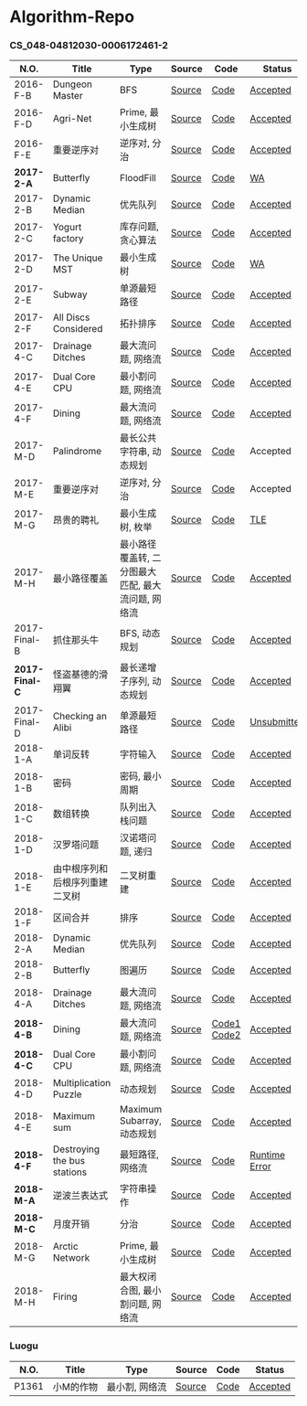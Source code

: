 # Algorithm-Repo

### CS_048-04812030-0006172461-2

| N.O.             | Title                          | Type                                               | Source                                                       | Code                                                         | Status                                                    |
| ---------------- | ------------------------------ | -------------------------------------------------- | ------------------------------------------------------------ | ------------------------------------------------------------ | --------------------------------------------------------- |
| 2016-F-B         | Dungeon Master                 | BFS                                                | [Source](https://github.com/Tenant/Algorithm-Repo/blob/master/CS_048-04812030-0006172461-2/2016-F-B.md) | [Code](https://github.com/Tenant/Algorithm-Repo/blob/master/CS_048-04812030-0006172461-2/2016-F-B.cpp) | [Accepted](http://algorithm.openjudge.cn/2016finalex/B/)  |
| 2016-F-D         | Agri-Net                       | Prime, 最小生成树                                  | [Source](https://github.com/Tenant/Algorithm-Repo/blob/master/CS_048-04812030-0006172461-2/2016-F-D.md) | [Code](https://github.com/Tenant/Algorithm-Repo/blob/master/CS_048-04812030-0006172461-2/2016-F-D.cpp) | [Accepted](http://algorithm.openjudge.cn/2016finalex/D/)  |
| 2016-F-E         | 重要逆序对                     | 逆序对, 分治                                       | [Source](https://github.com/Tenant/Algorithm-Repo/blob/master/CS_048-04812030-0006172461-2/2016-F-E.md) | [Code](https://github.com/Tenant/Algorithm-Repo/blob/master/CS_048-04812030-0006172461-2/2016-F-E.cpp) | [Accepted](http://algorithm.openjudge.cn/2016finalex/E/)  |
| **2017-2-A**     | Butterfly                      | FloodFill                                          | [Source](https://github.com/Tenant/Algorithm-Repo/blob/master/CS_048-04812030-0006172461-2/2017-2-A.md) | [Code](https://github.com/Tenant/Algorithm-Repo/blob/master/CS_048-04812030-0006172461-2/2017-2-A.cpp) | [WA](http://algorithm.openjudge.cn/algorithmb/A/)         |
| 2017-2-B         | Dynamic Median                 | 优先队列                                           | [Source](https://github.com/Tenant/Algorithm-Repo/blob/master/CS_048-04812030-0006172461-2/2017-2-B.md) | [Code](https://github.com/Tenant/Algorithm-Repo/blob/master/CS_048-04812030-0006172461-2/2017-2-B.cpp) | [Accepted](http://algorithm.openjudge.cn/algorithmb/B/)   |
| 2017-2-C         | Yogurt factory                 | 库存问题, 贪心算法                                 | [Source](https://github.com/Tenant/Algorithm-Repo/blob/master/CS_048-04812030-0006172461-2/2017-2-C.md) | [Code](https://github.com/Tenant/Algorithm-Repo/blob/master/CS_048-04812030-0006172461-2/2017-2-C.cpp) | [Accepted](http://algorithm.openjudge.cn/algorithmb/C/)   |
| 2017-2-D         | The Unique MST                 | 最小生成树                                         | [Source](https://github.com/Tenant/Algorithm-Repo/blob/master/CS_048-04812030-0006172461-2/2017-2-D.md) | [Code](https://github.com/Tenant/Algorithm-Repo/blob/master/CS_048-04812030-0006172461-2/2017-2-D.cpp) | [WA](http://algorithm.openjudge.cn/algorithmb/D/)         |
| 2017-2-E         | Subway                         | 单源最短路径                                       | [Source](https://github.com/Tenant/Algorithm-Repo/blob/master/CS_048-04812030-0006172461-2/2017-2-E.md) | [Code](https://github.com/Tenant/Algorithm-Repo/blob/master/CS_048-04812030-0006172461-2/2017-2-E.cpp) | [Accepted](http://algorithm.openjudge.cn/algorithmb/E/)   |
| 2017-2-F         | All Discs Considered           | 拓扑排序                                           | [Source](https://github.com/Tenant/Algorithm-Repo/blob/master/CS_048-04812030-0006172461-2/2017-2-F.md) | [Code](https://github.com/Tenant/Algorithm-Repo/blob/master/CS_048-04812030-0006172461-2/2017-2-F.cpp) | [Accepted](http://algorithm.openjudge.cn/algorithmb/F/)   |
| 2017-4-C         | Drainage Ditches               | 最大流问题, 网络流                                 | [Source](https://github.com/Tenant/Algorithm-Repo/blob/master/CS_048-04812030-0006172461-2/2017-4-C.md) | [Code](https://github.com/Tenant/Algorithm-Repo/blob/master/CS_048-04812030-0006172461-2/2017-4-C.cpp) | [Accepted](http://algorithm.openjudge.cn/algorithmd/C/)   |
| 2017-4-E         | Dual Core CPU                  | 最小割问题, 网络流                                 | [Source](https://github.com/Tenant/Algorithm-Repo/blob/master/CS_048-04812030-0006172461-2/2017-4-E.md) | [Code](https://github.com/Tenant/Algorithm-Repo/blob/master/CS_048-04812030-0006172461-2/2017-4-E.cpp) | [Accepted](http://algorithm.openjudge.cn/algorithmd/E/)   |
| 2017-4-F         | Dining                         | 最大流问题, 网络流                                 | [Source](https://github.com/Tenant/Algorithm-Repo/blob/master/CS_048-04812030-0006172461-2/2017-4-F.md) | [Code](https://github.com/Tenant/Algorithm-Repo/blob/master/CS_048-04812030-0006172461-2/2017-4-F.cpp) | [Accepted](http://algorithm.openjudge.cn/algorithmd/F/)   |
| 2017-M-D         | Palindrome                     | 最长公共字符串, 动态规划                           | [Source](https://github.com/Tenant/Algorithm-Repo/blob/master/CS_048-04812030-0006172461-2/2017-Mock-D.md) | [Code](https://github.com/Tenant/Algorithm-Repo/blob/master/CS_048-04812030-0006172461-2/2017-Mock-D.cpp) | Accepted                                                  |
| 2017-M-E         | 重要逆序对                     | 逆序对, 分治                                       | [Source](https://github.com/Tenant/Algorithm-Repo/blob/master/CS_048-04812030-0006172461-2/2017-Mock-E.md) | [Code](https://github.com/Tenant/Algorithm-Repo/blob/master/CS_048-04812030-0006172461-2/2017-Mock-E%20accepted) | Accepted                                                  |
| 2017-M-G         | 昂贵的聘礼                     | 最小生成树, 枚举                                   | [Source](https://github.com/Tenant/Algorithm-Repo/blob/master/CS_048-04812030-0006172461-2/2017-Mock-G.md) | [Code](https://github.com/Tenant/Algorithm-Repo/blob/master/CS_048-04812030-0006172461-2/2017-Mock-G.cpp) | [TLE](http://algorithm.openjudge.cn/2017mock/G/)          |
| 2017-M-H         | 最小路径覆盖                   | 最小路径覆盖转, 二分图最大匹配, 最大流问题, 网络流 | [Source](https://github.com/Tenant/Algorithm-Repo/blob/master/CS_048-04812030-0006172461-2/2017-M-H.md) | [Code](https://github.com/Tenant/Algorithm-Repo/blob/master/CS_048-04812030-0006172461-2/2017-M-H.cpp) | [Accepted](http://algorithm.openjudge.cn/2017mock/H/)     |
| 2017-Final-B     | 抓住那头牛                     | BFS, 动态规划                                      | [Source](https://github.com/Tenant/Algorithm-Repo/blob/master/CS_048-04812030-0006172461-2/2017-Final-B.md) | [Code](https://github.com/Tenant/Algorithm-Repo/blob/master/CS_048-04812030-0006172461-2/2017-Final-B.cpp) | [Accepted](http://algorithm.openjudge.cn/final2017/B/)    |
| **2017-Final-C** | 怪盗基德的滑翔翼               | 最长递增子序列, 动态规划                           | [Source](https://github.com/Tenant/Algorithm-Repo/blob/master/CS_048-04812030-0006172461-2/2017-Final-C.md) | [Code](https://github.com/Tenant/Algorithm-Repo/blob/master/CS_048-04812030-0006172461-2/2017-Final-C.cpp) | [Accepted](http://algorithm.openjudge.cn/final2017/C/)    |
| 2017-Final-D     | Checking an Alibi              | 单源最短路径                                       | [Source](https://github.com/Tenant/Algorithm-Repo/blob/master/CS_048-04812030-0006172461-2/2017-Final-D.md) | [Code](https://github.com/Tenant/Algorithm-Repo/blob/master/CS_048-04812030-0006172461-2/2017-Final-D.cpp) | [Unsubmitted](http://algorithm.openjudge.cn/final2017/D/) |
| 2018-1-A         | 单词反转                       | 字符输入                                           | [Source](https://github.com/Tenant/Algorithm-Repo/blob/master/CS_048-04812030-0006172461-2/2018-1-A.md) | [Code](https://github.com/Tenant/Algorithm-Repo/blob/master/CS_048-04812030-0006172461-2/2018-1-A.cpp) | [Accepted](http://algorithm.openjudge.cn/201801/A/)       |
| 2018-1-B         | 密码                           | 密码, 最小周期                                     | [Source](https://github.com/Tenant/Algorithm-Repo/blob/master/CS_048-04812030-0006172461-2/2018-1-B.md) | [Code](https://github.com/Tenant/Algorithm-Repo/blob/master/CS_048-04812030-0006172461-2/2018-1-B.cpp) | [Accepted](http://algorithm.openjudge.cn/201801/B/)       |
| 2018-1-C         | 数组转换                       | 队列出入栈问题                                     | [Source](https://github.com/Tenant/Algorithm-Repo/blob/master/CS_048-04812030-0006172461-2/2018-1-C.md) | [Code](https://github.com/Tenant/Algorithm-Repo/blob/master/CS_048-04812030-0006172461-2/2018-1-C.cpp) | [Accepted](http://algorithm.openjudge.cn/201801/C/)       |
| 2018-1-D         | 汉罗塔问题                     | 汉诺塔问题, 递归                                   | [Source](https://github.com/Tenant/Algorithm-Repo/blob/master/CS_048-04812030-0006172461-2/2018-1-D.md) | [Code](https://github.com/Tenant/Algorithm-Repo/blob/master/CS_048-04812030-0006172461-2/2018-1-D.cpp) | [Accepted](http://algorithm.openjudge.cn/201801/D/)       |
| 2018-1-E         | 由中根序列和后根序列重建二叉树 | 二叉树重建                                         | [Source](https://github.com/Tenant/Algorithm-Repo/blob/master/CS_048-04812030-0006172461-2/2018-1-E.md) | [Code](https://github.com/Tenant/Algorithm-Repo/blob/master/CS_048-04812030-0006172461-2/2018-1-E.cpp) | [Accepted](http://algorithm.openjudge.cn/201801/E/)       |
| 2018-1-F         | 区间合并                       | 排序                                               | [Source](https://github.com/Tenant/Algorithm-Repo/blob/master/CS_048-04812030-0006172461-2/2018-1-F.md) | [Code](https://github.com/Tenant/Algorithm-Repo/blob/master/CS_048-04812030-0006172461-2/2018-1-F.cpp) | [Accepted](http://algorithm.openjudge.cn/201801/F/)       |
| 2018-2-A         | Dynamic Median                 | 优先队列                                           | [Source](https://github.com/Tenant/Algorithm-Repo/blob/master/CS_048-04812030-0006172461-2/2018-2-A.md) | [Code](https://github.com/Tenant/Algorithm-Repo/blob/master/CS_048-04812030-0006172461-2/2018-2-A.cpp) | [Accepted](http://algorithm.openjudge.cn/201802/A/)       |
| 2018-2-B         | Butterfly                      | 图遍历                                             | [Source](https://github.com/Tenant/Algorithm-Repo/blob/master/CS_048-04812030-0006172461-2/2018-2-B.md) | [Code](https://github.com/Tenant/Algorithm-Repo/blob/master/CS_048-04812030-0006172461-2/2018-2-B.cpp) | [Accepted](http://algorithm.openjudge.cn/201802/B/)       |
| 2018-4-A         | Drainage Ditches               | 最大流问题, 网络流                                 | [Source](https://github.com/Tenant/Algorithm-Repo/blob/master/CS_048-04812030-0006172461-2/2018-4-A.md) | [Code](https://github.com/Tenant/Algorithm-Repo/blob/master/CS_048-04812030-0006172461-2/2018-4-A.cpp) | [Accepted](http://algorithm.openjudge.cn/201804/A/)       |
| **2018-4-B**     | Dining                         | 最大流问题, 网络流                                 | [Source](https://github.com/Tenant/Algorithm-Repo/blob/master/CS_048-04812030-0006172461-2/2018-4-B.md) | [Code1](https://github.com/Tenant/Algorithm-Repo/blob/master/CS_048-04812030-0006172461-2/2018-4-B_1.cpp) [Code2](https://github.com/Tenant/Algorithm-Repo/blob/master/CS_048-04812030-0006172461-2/2018-4-B_2.cpp) | [Accepted](http://algorithm.openjudge.cn/201804/B/)       |
| **2018-4-C**     | Dual Core CPU                  | 最小割问题, 网络流                                 | [Source](https://github.com/Tenant/Algorithm-Repo/blob/master/CS_048-04812030-0006172461-2/2018-4-C.md) | [Code](https://github.com/Tenant/Algorithm-Repo/blob/master/CS_048-04812030-0006172461-2/2018-4-C.cpp) | [Accepted](http://algorithm.openjudge.cn/201804/C/)       |
| 2018-4-D         | Multiplication Puzzle          | 动态规划                                           | [Source](https://github.com/Tenant/Algorithm-Repo/blob/master/CS_048-04812030-0006172461-2/2018-4-D.md) | [Code](https://github.com/Tenant/Algorithm-Repo/blob/master/CS_048-04812030-0006172461-2/2018-4-D.cpp) | [Accepted](http://algorithm.openjudge.cn/201804/D/)       |
| 2018-4-E         | Maximum sum                    | Maximum Subarray, 动态规划                         | [Source](https://github.com/Tenant/Algorithm-Repo/blob/master/CS_048-04812030-0006172461-2/2018-4-E.md) | [Code](https://github.com/Tenant/Algorithm-Repo/blob/master/CS_048-04812030-0006172461-2/2018-4-E.cpp) | [Accepted](http://algorithm.openjudge.cn/201804/E/)       |
| **2018-4-F**     | Destroying the bus stations    | 最短路径, 网络流                                   | [Source](https://github.com/Tenant/Algorithm-Repo/blob/master/CS_048-04812030-0006172461-2/2018-4-F.md) | [Code](https://github.com/Tenant/Algorithm-Repo/blob/master/CS_048-04812030-0006172461-2/2018-4-F.cpp) | [Runtime Error](http://algorithm.openjudge.cn/201804/F/)  |
| **2018-M-A**     | 逆波兰表达式                   | 字符串操作                                         | [Source](https://github.com/Tenant/Algorithm-Repo/blob/master/CS_048-04812030-0006172461-2/2018-M-A.md) | [Code](https://github.com/Tenant/Algorithm-Repo/blob/master/CS_048-04812030-0006172461-2/2018-M-A.cpp) | [Accepted](http://algorithm.openjudge.cn/exfinalsim/1/)   |
| **2018-M-C**     | 月度开销                       | 分治                                               | [Source](https://github.com/Tenant/Algorithm-Repo/blob/master/CS_048-04812030-0006172461-2/2018-M-C.md) | [Code](https://github.com/Tenant/Algorithm-Repo/blob/master/CS_048-04812030-0006172461-2/2018-M-C.cpp) | [Accepted](http://algorithm.openjudge.cn/exfinalsim/3/)   |
| 2018-M-G         | Arctic Network                 | Prime, 最小生成树                                  | [Source](https://github.com/Tenant/Algorithm-Repo/blob/master/CS_048-04812030-0006172461-2/2018-M-G.md) | [Code](https://github.com/Tenant/Algorithm-Repo/blob/master/CS_048-04812030-0006172461-2/2018-M-G.cpp) | [Accepted](http://algorithm.openjudge.cn/exfinalsim/7/)   |
| 2018-M-H         | Firing                         | 最大权闭合图, 最小割问题, 网络流                   | [Source](https://github.com/Tenant/Algorithm-Repo/blob/master/CS_048-04812030-0006172461-2/2018-M-H.md) | [Code](https://github.com/Tenant/Algorithm-Repo/blob/master/CS_048-04812030-0006172461-2/2018-M-H.cpp) | [Accepted](http://algorithm.openjudge.cn/exfinalsim/8/)   |

### Luogu

| N.O.  | Title     | Type           | Source                                                       | Code                                                         | Status                                                  |
| ----- | --------- | -------------- | ------------------------------------------------------------ | ------------------------------------------------------------ | ------------------------------------------------------- |
| P1361 | 小M的作物 | 最小割, 网络流 | [Source](https://github.com/Tenant/Algorithm-Repo/blob/master/Luogu/P1361.md) | [Code](https://github.com/Tenant/Algorithm-Repo/blob/master/Luogu/P1361.cpp) | [Accepted](https://www.luogu.org/problemnew/show/P1361) |

